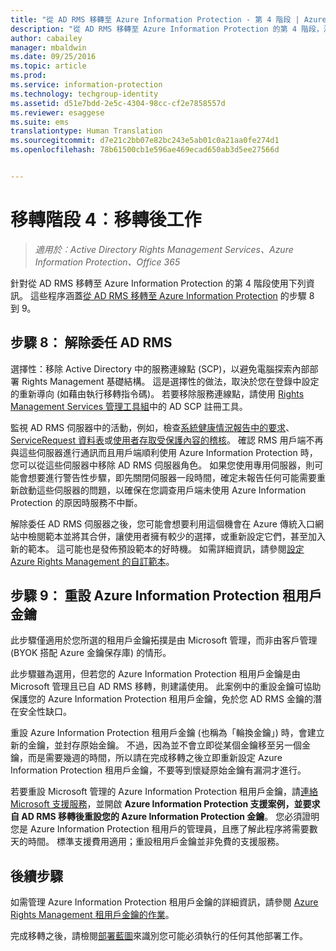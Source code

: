 ```yaml
---
title: "從 AD RMS 移轉至 Azure Information Protection - 第 4 階段 | Azure Information Protection"
description: "從 AD RMS 移轉至 Azure Information Protection 的第 4 階段，涵蓋從 AD RMS 移轉至 Azure Information Protection 的步驟 8 至 9。"
author: cabailey
manager: mbaldwin
ms.date: 09/25/2016
ms.topic: article
ms.prod: 
ms.service: information-protection
ms.technology: techgroup-identity
ms.assetid: d51e7bdd-2e5c-4304-98cc-cf2e7858557d
ms.reviewer: esaggese
ms.suite: ems
translationtype: Human Translation
ms.sourcegitcommit: d7e21c2bb07e82bc243e5ab01c0a21aa0fe274d1
ms.openlocfilehash: 78b61500cb1e596ae469ecad650ab3d5ee27566d


---
```


# 移轉階段 4︰移轉後工作

>*適用於︰Active Directory Rights Management Services、Azure Information Protection、Office 365*


針對從 AD RMS 移轉至 Azure Information Protection 的第 4 階段使用下列資訊。 這些程序涵蓋[從 AD RMS 移轉至 Azure Information Protection](migrate-from-ad-rms-to-azure-rms.md) 的步驟 8 到 9。


## 步驟 8： 解除委任 AD RMS

選擇性：移除 Active Directory 中的服務連線點 (SCP)，以避免電腦探索內部部署 Rights Management 基礎結構。 這是選擇性的做法，取決於您在登錄中設定的重新導向 (如藉由執行移轉指令碼)。 若要移除服務連線點，請使用 [Rights Management Services 管理工具組](http://www.microsoft.com/download/details.aspx?id=1479)中的 AD SCP 註冊工具。

監視 AD RMS 伺服器中的活動，例如，檢查[系統健康情況報告中的要求](https://technet.microsoft.com/library/ee221012%28v=ws.10%29.aspx)、[ServiceRequest 資料表](http://technet.microsoft.com/library/dd772686%28v=ws.10%29.aspx)或[使用者存取受保護內容的稽核](http://social.technet.microsoft.com/wiki/contents/articles/3440.ad-rms-frequently-asked-questions-faq.aspx)。 確認 RMS 用戶端不再與這些伺服器進行通訊而且用戶端順利使用 Azure Information Protection 時，您可以從這些伺服器中移除 AD RMS 伺服器角色。 如果您使用專用伺服器，則可能會想要進行警告性步驟，即先關閉伺服器一段時間，確定未報告任何可能需要重新啟動這些伺服器的問題，以確保在您調查用戶端未使用 Azure Information Protection 的原因時服務不中斷。

解除委任 AD RMS 伺服器之後，您可能會想要利用這個機會在 Azure 傳統入口網站中檢閱範本並將其合併，讓使用者擁有較少的選擇，或重新設定它們，甚至加入新的範本。 這可能也是發佈預設範本的好時機。 如需詳細資訊，請參閱[設定 Azure Rights Management 的自訂範本](../deploy-use/configure-custom-templates.md)。

## 步驟 9： 重設 Azure Information Protection 租用戶金鑰
此步驟僅適用於您所選的租用戶金鑰拓撲是由 Microsoft 管理，而非由客戶管理 (BYOK 搭配 Azure 金鑰保存庫) 的情形。

此步驟雖為選用，但若您的 Azure Information Protection 租用戶金鑰是由 Microsoft 管理且已自 AD RMS 移轉，則建議使用。 此案例中的重設金鑰可協助保護您的 Azure Information Protection 租用戶金鑰，免於您 AD RMS 金鑰的潛在安全性缺口。

重設 Azure Information Protection 租用戶金鑰 (也稱為「輪換金鑰」) 時，會建立新的金鑰，並封存原始金鑰。 不過，因為並不會立即從某個金鑰移至另一個金鑰，而是需要幾週的時間，所以請在完成移轉之後立即重新設定 Azure Information Protection 租用戶金鑰，不要等到懷疑原始金鑰有漏洞才進行。

若要重設 Microsoft 管理的 Azure Information Protection 租用戶金鑰，請[連絡 Microsoft 支援服務](../get-started/information-support.md#to-contact-microsoft-support)，並開啟 **Azure Information Protection 支援案例，並要求自 AD RMS 移轉後重設您的 Azure Information Protection 金鑰**。 您必須證明您是 Azure Information Protection 租用戶的管理員，且應了解此程序將需要數天的時間。 標準支援費用適用；重設租用戶金鑰並非免費的支援服務。


## 後續步驟

如需管理 Azure Information Protection 租用戶金鑰的詳細資訊，請參閱 [Azure Rights Management 租用戶金鑰的作業](../deploy-use/operations-tenant-key.md)。

完成移轉之後，請檢閱[部署藍圖](deployment-roadmap.md)來識別您可能必須執行的任何其他部署工作。




<!--HONumber=Sep16_HO4-->


